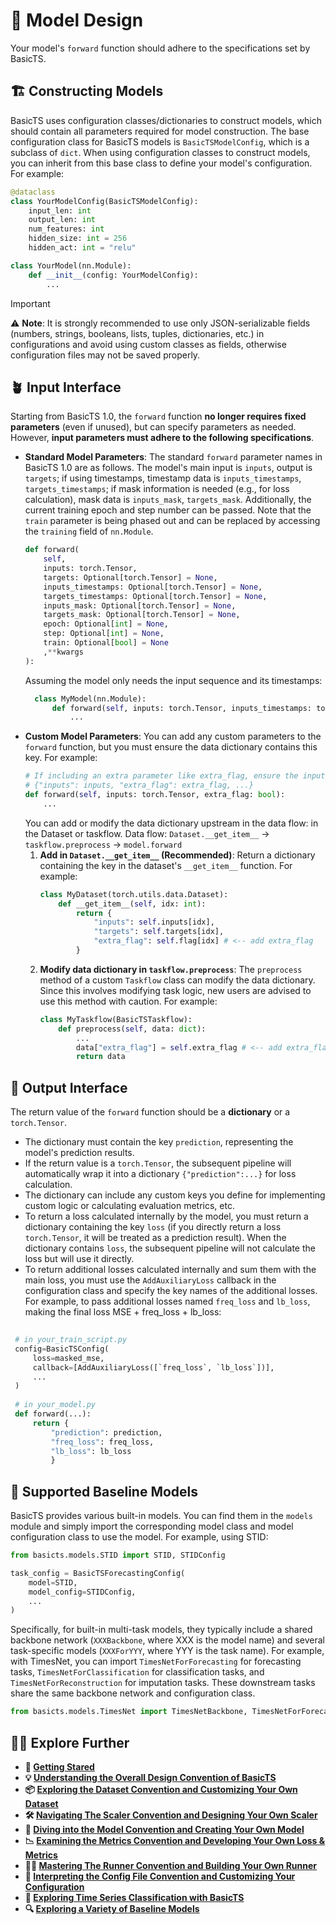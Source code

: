 # 🧠 Model Design

Your model's `forward` function should adhere to the specifications set by BasicTS.

## 🏗️ Constructing Models

BasicTS uses configuration classes/dictionaries to construct models, which should contain all parameters required for model construction.
The base configuration class for BasicTS models is `BasicTSModelConfig`, which is a subclass of `dict`. When using configuration classes to construct models, you can inherit from this base class to define your model's configuration. For example:
```python
@dataclass
class YourModelConfig(BasicTSModelConfig):
	input_len: int
	output_len: int
	num_features: int
	hidden_size: int = 256
	hidden_act: int = "relu"

class YourModel(nn.Module):
	def __init__(config: YourModelConfig):
		...
```

> [!IMPORTANT]
> ⚠️ **Note**: It is strongly recommended to use only JSON-serializable fields (numbers, strings, booleans, lists, tuples, dictionaries, etc.) in configurations and avoid using custom classes as fields, otherwise configuration files may not be saved properly.

## 🪴 Input Interface

Starting from BasicTS 1.0, the `forward` function **no longer requires fixed parameters** (even if unused), but can specify parameters as needed. However, **input parameters must adhere to the following specifications**.

- **Standard Model Parameters**: The standard `forward` parameter names in BasicTS 1.0 are as follows. The model's main input is `inputs`, output is `targets`; if using timestamps, timestamp data is `inputs_timestamps`, `targets_timestamps`; if mask information is needed (e.g., for loss calculation), mask data is `inputs_mask`, `targets_mask`. Additionally, the current training epoch and step number can be passed. Note that the `train` parameter is being phased out and can be replaced by accessing the `training` field of `nn.Module`.
  ```python
  def forward(
	  self,
	  inputs: torch.Tensor,
	  targets: Optional[torch.Tensor] = None,
	  inputs_timestamps: Optional[torch.Tensor] = None,
	  targets_timestamps: Optional[torch.Tensor] = None,
	  inputs_mask: Optional[torch.Tensor] = None,
	  targets_mask: Optional[torch.Tensor] = None,
	  epoch: Optional[int] = None,
	  step: Optional[int] = None,
	  train: Optional[bool] = None
	  ,**kwargs 
  ):
  ```
  Assuming the model only needs the input sequence and its timestamps:
  ```python
    class MyModel(nn.Module):
	    def forward(self, inputs: torch.Tensor, inputs_timestamps: torch.Tensor):
			...
    ```
- **Custom Model Parameters**: You can add any custom parameters to the `forward` function, but you must ensure the data dictionary contains this key. For example:
	```python
	# If including an extra parameter like extra_flag, ensure the input data dictionary contains this key:
	# {"inputs": inputs, "extra_flag": extra_flag, ...}
	def forward(self, inputs: torch.Tensor, extra_flag: bool):
		...
	```
	You can add or modify the data dictionary upstream in the data flow: in the Dataset or taskflow.
	Data flow: `Dataset.__get_item__` -> `taskflow.preprocess` -> `model.forward`
	1. **Add in `Dataset.__get_item__` (Recommended)**: Return a dictionary containing the key in the dataset's `__get_item__` function. For example:
		```python
		class MyDataset(torch.utils.data.Dataset):
			def __get_item__(self, idx: int):
				return {
					"inputs": self.inputs[idx],
					"targets": self.targets[idx],
					"extra_flag": self.flag[idx] # <-- add extra_flag
				}
		```
	2. **Modify data dictionary in `taskflow.preprocess`**: The `preprocess` method of a custom `Taskflow` class can modify the data dictionary. Since this involves modifying task logic, new users are advised to use this method with caution. For example:
		```python
		class MyTaskflow(BasicTSTaskflow):
			def preprocess(self, data: dict):
				...
				data["extra_flag"] = self.extra_flag # <-- add extra_flag
				return data
		```
## 🌷 Output Interface

The return value of the `forward` function should be a **dictionary** or a `torch.Tensor`.

- The dictionary must contain the key `prediction`, representing the model's prediction results.
- If the return value is a `torch.Tensor`, the subsequent pipeline will automatically wrap it into a dictionary `{"prediction":...}` for loss calculation.
- The dictionary can include any custom keys you define for implementing custom logic or calculating evaluation metrics, etc.
- To return a loss calculated internally by the model, you must return a dictionary containing the key `loss` (if you directly return a loss `torch.Tensor`, it will be treated as a prediction result). When the dictionary contains `loss`, the subsequent pipeline will not calculate the loss but will use it directly.
- To return additional losses calculated internally and sum them with the main loss, you must use the `AddAuxiliaryLoss` callback in the configuration class and specify the key names of the additional losses. For example, to pass additional losses named `freq_loss` and `lb_loss`, making the final loss MSE + freq_loss + lb_loss:
 ```python
  
  # in your_train_script.py
  config=BasicTSConfig(
	  loss=masked_mse,
	  callback=[AddAuxiliaryLoss([`freq_loss`, `lb_loss`])],
	  ...
  )
  
  # in your_model.py
  def forward(...):
	  return {
		  "prediction": prediction,
		  "freq_loss": freq_loss,
		  "lb_loss": lb_loss
		  }
  ```

## 🥳 Supported Baseline Models

BasicTS provides various built-in models. You can find them in the `models` module and simply import the corresponding model class and model configuration class to use the model. For example, using STID:
```python
from basicts.models.STID import STID, STIDConfig

task_config = BasicTSForecastingConfig(
	model=STID,
	model_config=STIDConfig,
	...
)
```

Specifically, for built-in multi-task models, they typically include a shared backbone network (`XXXBackbone`, where XXX is the model name) and several task-specific models (`XXXForYYY`, where YYY is the task name). For example, with TimesNet, you can import `TimesNetForForecasting` for forecasting tasks, `TimesNetForClassification` for classification tasks, and `TimesNetForReconstruction` for imputation tasks. These downstream tasks share the same backbone network and configuration class.
```python
from basicts.models.TimesNet import TimesNetBackbone, TimesNetForForecasting, TimesNetForClassifiction, TimesNetForReconstruction, TimesNetConfig
```
## 🧑‍💻 Explore Further

- **🎉 [Getting Stared](./getting_started.md)**
- **💡 [Understanding the Overall Design Convention of BasicTS](./overall_design.md)**
- **📦 [Exploring the Dataset Convention and Customizing Your Own Dataset](./dataset_design.md)**
- **🛠️ [Navigating The Scaler Convention and Designing Your Own Scaler](./scaler_design.md)**
- **🧠 [Diving into the Model Convention and Creating Your Own Model](./model_design.md)**
- **📉 [Examining the Metrics Convention and Developing Your Own Loss & Metrics](./metrics_design.md)**
- **🏃‍♂️ [Mastering The Runner Convention and Building Your Own Runner](runner_and_pipeline.md)**
- **📜 [Interpreting the Config File Convention and Customizing Your Configuration](./config_design.md)**
- **🎯 [Exploring Time Series Classification with BasicTS](./time_series_classification_cn.md)**
- **🔍 [Exploring a Variety of Baseline Models](../baselines/)**
